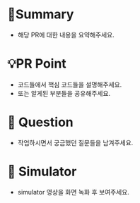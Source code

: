 # 📍Summary
- 해당 PR에 대한 내용을 요약해주세요.

# 💡PR Point
- 코드들에서 핵심 코드들을 설명해주세요.
- 또는 알게된 부분들을 공유해주세요.
  
# 🤔 Question
- 작업하시면서 궁금했던 질문들을 남겨주세요.
  
# 🔑 Simulator
- simulator 영상을 화면 녹화 후 보여주세요.

